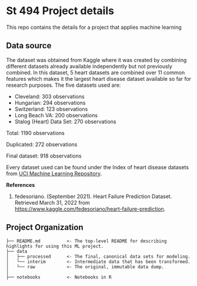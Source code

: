 St 494 Project details
==============================

This repo contains the details for a project that applies machine learning 


Data source
------------
The dataset was obtained from Kaggle where it was created by combining different datasets already available independently but not previously combined. In this dataset, 5 heart datasets are combined over 11 common features which makes it the largest heart disease dataset available so far for research purposes. The five datasets used are:
- Cleveland: 303 observations
- Hungarian: 294 observations
- Switzerland: 123 observations
- Long Beach VA: 200 observations
- Stalog (Heart) Data Set: 270 observations

Total: 1190 observations

Duplicated: 272 observations

Final dataset: 918 observations

Every dataset used can be found under the Index of heart disease datasets from [UCI Machine Learning Repository](https://archive.ics.uci.edu/ml/machine-learning-databases/heart-disease/). 


__References__ 
1. fedesoriano. (September 2021). Heart Failure Prediction Dataset. Retrieved March 31, 2022 from https://www.kaggle.com/fedesoriano/heart-failure-prediction.

Project Organization
------------
    ├── README.md          <- The top-level README for describing highlights for using this ML project.
    ├── data
    │   ├── processed      <- The final, canonical data sets for modeling.
    │   └── interim        <- Intermediate data that has been transformed.
    │   └── raw            <- The original, immutable data dump.
    │
    ├── notebooks          <- Notebooks in R 